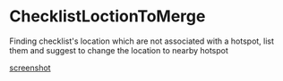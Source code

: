 # ChecklistLoctionToMerge

Finding checklist's location which are not associated with a hotspot, list them and suggest to change the location to nearby hotspot


[screenshot](https://zoziologie.raphaelnussbaumer.com/wp-content/uploads/2018/02/Capture_3.png)

